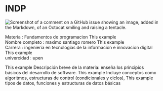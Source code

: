 # INDP
![Screenshot of a comment on a GitHub issue showing an image, added in the Markdown, of an Octocat smiling and raising a tentacle.](https://www.programaenlinea.net/wp-content/uploads/2020/07/programacion-tecgurus.net-2.jpg)


Materia : Fundamentos de programacion
This example  
Nombre completo : maximo santiago romero
This example  
Carrera : ingenieria en tecnologias de la informacion e innovacion digital
This example  
univercidad : upen

This example
Descripción breve de la materia: enseña los principios básicos del desarrollo de software. 
This example
Incluye conceptos como algoritmos, estructuras de control (condicionales y ciclos),
This example
tipos de datos, funciones y estructuras de datos básicas
